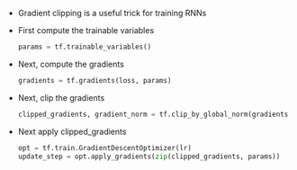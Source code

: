 * Gradient clipping is a useful trick for training RNNs

* First compute the trainable variables
  ```python
  params = tf.trainable_variables()
  ```

* Next, compute the gradients
  ```python
  gradients = tf.gradients(loss, params)
  ```

* Next, clip the gradients
  ```python
  clipped_gradients, gradient_norm = tf.clip_by_global_norm(gradients, max_gradient_norm)
  ```

* Next apply clipped_gradients
  ```python
  opt = tf.train.GradientDescentOptimizer(lr)
  update_step = opt.apply_gradients(zip(clipped_gradients, params))
